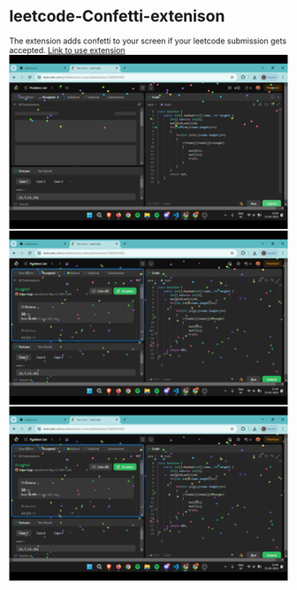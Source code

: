 # leetcode-Confetti-extenison
The extension adds confetti to your screen if your leetcode submission gets accepted.
<a href="https://chromewebstore.google.com/detail/leetcode-confetti/hmjlgpegocnpajphjagkmeanhjjdlaeh?authuser=0&hl=en">Link to use extension</a>
<img src="https://github.com/srikar-5418/leetcode-Confetti-extenison/blob/main/Screenshot%20(132).png"></img>
<img src="https://github.com/srikar-5418/leetcode-Confetti-extenison/blob/main/Screenshot%20(133).png"></img>
<img src="https://github.com/srikar-5418/leetcode-Confetti-extenison/blob/main/Screenshot%20(133).png"></img>
